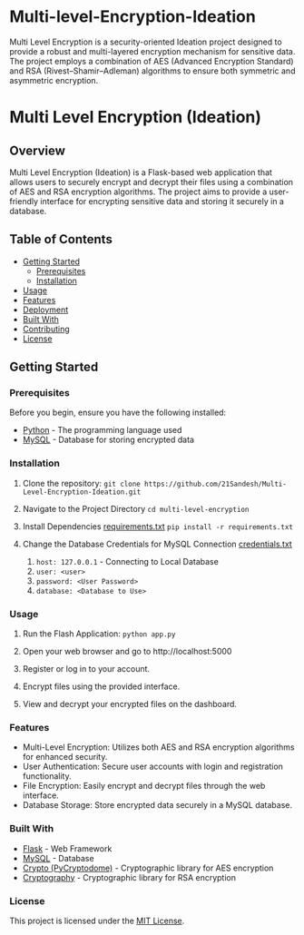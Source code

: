 # Multi-level-Encryption-Ideation
Multi Level Encryption is a security-oriented Ideation project designed to provide a robust and multi-layered encryption mechanism for sensitive data. The project employs a combination of AES (Advanced Encryption Standard) and RSA (Rivest–Shamir–Adleman) algorithms to ensure both symmetric and asymmetric encryption.


# Multi Level Encryption (Ideation)

## Overview

Multi Level Encryption (Ideation) is a Flask-based web application that allows users to securely encrypt and decrypt their files using a combination of AES and RSA encryption algorithms. The project aims to provide a user-friendly interface for encrypting sensitive data and storing it securely in a database.

## Table of Contents

- [Getting Started](#getting-started)
  - [Prerequisites](#prerequisites)
  - [Installation](#installation)
- [Usage](#usage)
- [Features](#features)
- [Deployment](#deployment)
- [Built With](#built-with)
- [Contributing](#contributing)
- [License](#license)

## Getting Started

### Prerequisites

Before you begin, ensure you have the following installed:

- [Python](https://www.python.org/) - The programming language used
- [MySQL](https://www.mysql.com/) - Database for storing encrypted data

### Installation

1. Clone the repository:
   `git clone https://github.com/21Sandesh/Multi-Level-Encryption-Ideation.git`

2. Navigate to the Project Directory
   `cd multi-level-encryption`

3. Install Dependencies
   [requirements.txt](https://github.com/21Sandesh/Multi-Level-Encryption-Ideation/blob/main/requirements.txt)
  `pip install -r requirements.txt`

5. Change the Database Credentials for MySQL Connection
   [credentials.txt](https://github.com/21Sandesh/Multi-Level-Encryption-Ideation/blob/main/credentials.txt)
   1. `host: 127.0.0.1` - Connecting to Local Database
   2. `user: <user>`
   3. `password: <User Password>`
   4. `database: <Database to Use>`

### Usage
1. Run the Flash Application:
   `python app.py`

2. Open your web browser and go to http://localhost:5000
3. Register or log in to your account.
4. Encrypt files using the provided interface.
5. View and decrypt your encrypted files on the dashboard.

### Features
- Multi-Level Encryption: Utilizes both AES and RSA encryption algorithms for enhanced security.
- User Authentication: Secure user accounts with login and registration functionality.
- File Encryption: Easily encrypt and decrypt files through the web interface.
- Database Storage: Store encrypted data securely in a MySQL database.

### Built With 
- [Flask](https://flask.palletsprojects.com/en/3.0.x/) - Web Framework
- [MySQL](https://www.mysql.com/) - Database
- [Crypto (PyCryptodome)](https://www.pycryptodome.org/) - Cryptographic library for AES encryption
- [Cryptography](https://cryptography.io/en/latest/) - Cryptographic library for RSA encryption

### License
This project is licensed under the [MIT License](https://github.com/21Sandesh/Multi-Level-Encryption-Ideation/blob/main/LICENSE).
